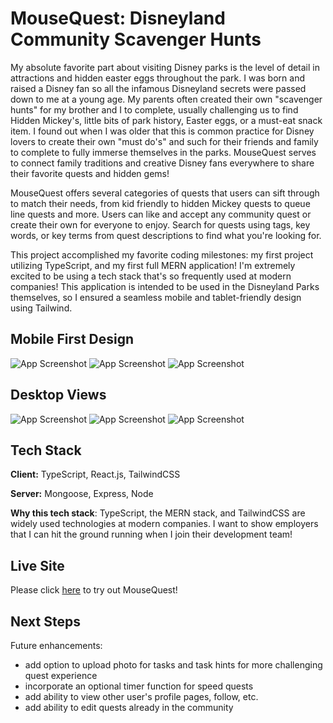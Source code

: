 # MouseQuest: Disneyland Community Scavenger Hunts
My absolute favorite part about visiting Disney parks is the level of detail in attractions and hidden easter eggs throughout the park. I was born and raised a Disney fan so all the infamous Disneyland secrets were passed down to me at a young age. My parents often created their own "scavenger hunts" for my brother and I to complete, usually challenging us to find Hidden Mickey's, little bits of park history, Easter eggs, or a must-eat snack item. I found out when I was older that this is common practice for Disney lovers to create their own "must do's" and such for their friends and family to complete to fully immerse themselves in the parks. MouseQuest serves to connect family traditions and creative Disney fans everywhere to share their favorite quests and hidden gems!

MouseQuest offers several categories of quests that users can sift through to match their needs, from kid friendly to hidden Mickey quests to queue line quests and more. Users can like and accept any community quest or create their own for everyone to enjoy. Search for quests using tags, key words, or key terms from quest descriptions to find what you're looking for.

This project accomplished my favorite coding milestones: my first project utilizing TypeScript, and my first full MERN application! I'm extremely excited to be using a tech stack that's so frequently used at modern companies! This application is intended to be used in the Disneyland Parks themselves, so I ensured a seamless mobile and tablet-friendly design using Tailwind.


## Mobile First Design

![App Screenshot](https://i.imgur.com/hLHQu3y.png)
![App Screenshot](https://i.imgur.com/qmwEScu.png)
![App Screenshot](https://i.imgur.com/7XudftX.png)

## Desktop Views
![App Screenshot](https://i.imgur.com/jK1Dwba.jpg)
![App Screenshot](https://i.imgur.com/PLGG1vy.jpg)
![App Screenshot](https://i.imgur.com/0v1CVzk.jpg)

## Tech Stack

**Client:** TypeScript, React.js, TailwindCSS

**Server:** Mongoose, Express, Node

**Why this tech stack**: TypeScript, the MERN stack, and TailwindCSS are widely used technologies at modern companies. I want to show employers that I can hit the ground running when I join their development team!


## Live Site
Please click [here](https://mousequest.dufrene.dev/) to try out MouseQuest!

## Next Steps

Future enhancements:
- add option to upload photo for tasks and task hints for more challenging quest experience
- incorporate an optional timer function for speed quests
- add ability to view other user's profile pages, follow, etc.
- add ability to edit quests already in the community

